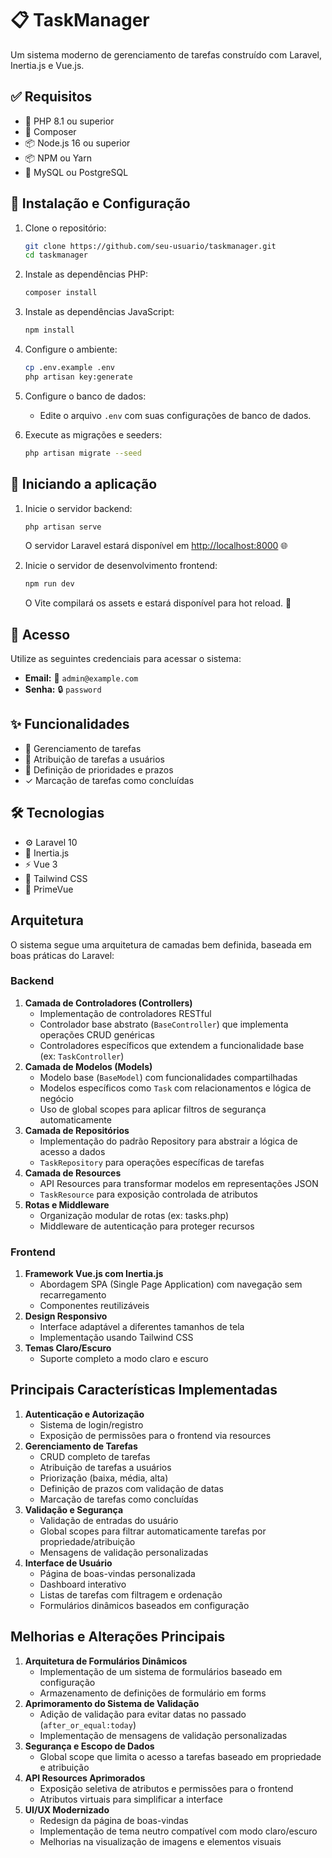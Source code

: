 # 📋 TaskManager

Um sistema moderno de gerenciamento de tarefas construído com Laravel, Inertia.js e Vue.js.

## ✅ Requisitos

- 🐘 PHP 8.1 ou superior
- 🎼 Composer
- 📦 Node.js 16 ou superior
- 📦 NPM ou Yarn
- 💾 MySQL ou PostgreSQL

## 🚀 Instalação e Configuração

1. Clone o repositório:
   ```sh
   git clone https://github.com/seu-usuario/taskmanager.git
   cd taskmanager
   ```

2. Instale as dependências PHP:
   ```sh
   composer install
   ```

3. Instale as dependências JavaScript:
   ```sh
   npm install
   ```

4. Configure o ambiente:
   ```sh
   cp .env.example .env
   php artisan key:generate
   ```

5. Configure o banco de dados:
   - Edite o arquivo `.env` com suas configurações de banco de dados.

6. Execute as migrações e seeders:
   ```sh
   php artisan migrate --seed
   ```

## 🔌 Iniciando a aplicação

1. Inicie o servidor backend:
   ```sh
   php artisan serve
   ```
   O servidor Laravel estará disponível em [http://localhost:8000](http://localhost:8000) 🌐

2. Inicie o servidor de desenvolvimento frontend:
   ```sh
   npm run dev
   ```
   O Vite compilará os assets e estará disponível para hot reload. 🔄

## 🔑 Acesso

Utilize as seguintes credenciais para acessar o sistema:

- **Email:** 📧 `admin@example.com`
- **Senha:** 🔒 `password`

## ✨ Funcionalidades

- 📝 Gerenciamento de tarefas
- 👥 Atribuição de tarefas a usuários
- 🔴 Definição de prioridades e prazos
- ✓ Marcação de tarefas como concluídas

## 🛠️ Tecnologias

- ⚙️ Laravel 10
- 🔄 Inertia.js
- ⚡ Vue 3
- 🎨 Tailwind CSS
- 💅 PrimeVue

## **Arquitetura**

O sistema segue uma arquitetura de camadas bem definida, baseada em boas práticas do Laravel:

### **Backend**

1. **Camada de Controladores (Controllers)**
    - Implementação de controladores RESTful
    - Controlador base abstrato (`BaseController`) que implementa operações CRUD genéricas
    - Controladores específicos que extendem a funcionalidade base (ex: `TaskController`)
2. **Camada de Modelos (Models)**
    - Modelo base (`BaseModel`) com funcionalidades compartilhadas
    - Modelos específicos como `Task` com relacionamentos e lógica de negócio
    - Uso de global scopes para aplicar filtros de segurança automaticamente
3. **Camada de Repositórios**
    - Implementação do padrão Repository para abstrair a lógica de acesso a dados
    - `TaskRepository` para operações específicas de tarefas
4. **Camada de Resources**
    - API Resources para transformar modelos em representações JSON
    - `TaskResource` para exposição controlada de atributos
5. **Rotas e Middleware**
    - Organização modular de rotas (ex: tasks.php)
    - Middleware de autenticação para proteger recursos

### **Frontend**

1. **Framework Vue.js com Inertia.js**
    - Abordagem SPA (Single Page Application) com navegação sem recarregamento
    - Componentes reutilizáveis
2. **Design Responsivo**
    - Interface adaptável a diferentes tamanhos de tela
    - Implementação usando Tailwind CSS
3. **Temas Claro/Escuro**
    - Suporte completo a modo claro e escuro

## **Principais Características Implementadas**

1. **Autenticação e Autorização**
    - Sistema de login/registro
    - Exposição de permissões para o frontend via resources
2. **Gerenciamento de Tarefas**
    - CRUD completo de tarefas
    - Atribuição de tarefas a usuários
    - Priorização (baixa, média, alta)
    - Definição de prazos com validação de datas
    - Marcação de tarefas como concluídas
3. **Validação e Segurança**
    - Validação de entradas do usuário
    - Global scopes para filtrar automaticamente tarefas por propriedade/atribuição
    - Mensagens de validação personalizadas
4. **Interface de Usuário**
    - Página de boas-vindas personalizada
    - Dashboard interativo
    - Listas de tarefas com filtragem e ordenação
    - Formulários dinâmicos baseados em configuração

## **Melhorias e Alterações Principais**

1. **Arquitetura de Formulários Dinâmicos**
    - Implementação de um sistema de formulários baseado em configuração
    - Armazenamento de definições de formulário em forms
2. **Aprimoramento do Sistema de Validação**
    - Adição de validação para evitar datas no passado (`after_or_equal:today`)
    - Implementação de mensagens de validação personalizadas
3. **Segurança e Escopo de Dados**
    - Global scope que limita o acesso a tarefas baseado em propriedade e atribuição
4. **API Resources Aprimorados**
    - Exposição seletiva de atributos e permissões para o frontend
    - Atributos virtuais para simplificar a interface
5. **UI/UX Modernizado**
    - Redesign da página de boas-vindas
    - Implementação de tema neutro compatível com modo claro/escuro
    - Melhorias na visualização de imagens e elementos visuais